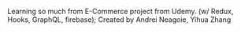 Learning so much from E-Commerce project from Udemy. (w/ Redux, Hooks, GraphQL, firebase);
Created by Andrei Neagoie, Yihua Zhang

